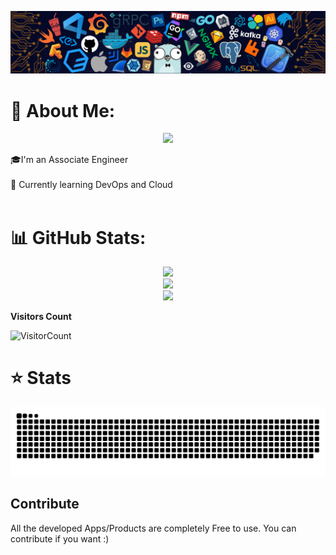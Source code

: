 <p align="center"><img src="https://raw.githubusercontent.com/KevinPatel04/KevinPatel04/master/header.png"></p>


# 💫 About Me:
<p align="center">
  <img src="https://readme-typing-svg.herokuapp.com?color=0d8eceF&size=30&center=true&vCenter=true&width=550&height=70&lines=Hey+There+👋,+This+is+MANOJ;+An+Tech+Enthusiast+🔆;Loves+To+Build+Projects+🛠️;A+Problem+Solver+🕵;">
</p>
🎓I'm an Associate Engineer<br><br>🌱 Currently learning DevOps and Cloud<br><br>


# 📊 GitHub Stats:
<div align="center" width=100%>

![](https://github-readme-stats.vercel.app/api?username=NannuriManoj&theme=prussian&hide_border=true&include_all_commits=true&count_private=false)<br/>
![](https://github-readme-streak-stats.herokuapp.com/?user=NannuriManoj&theme=prussian&hide_border=true)<br/>
![](https://github-readme-stats.vercel.app/api/top-langs/?username=NannuriManoj&theme=prussian&hide_border=true&include_all_commits=true&count_private=false&layout=compact)

</div>

**Visitors Count** 

![VisitorCount](https://profile-counter.glitch.me/{NannuriManoj}/count.svg) </div>

# ⭐ Stats 
<div align="center">


![GitHub Snake dark](https://raw.githubusercontent.com/Platane/snk/output/github-contribution-grid-snake.svg)
</div>

## Contribute ##
All the developed Apps/Products are completely Free to use. You can contribute if you want :)<br><br>
